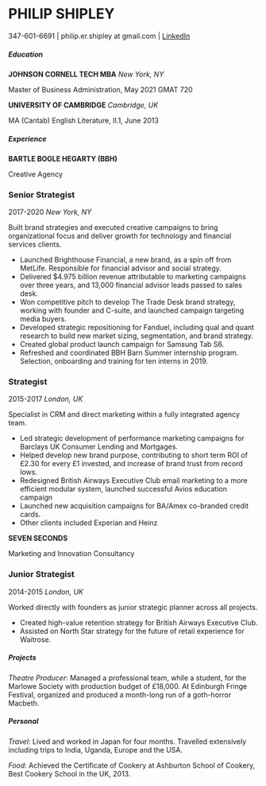 # PHILIP SHIPLEY

347-601-6691 | philip.er.shipley at gmail.com | [LinkedIn](https://www.linkedin.com/in/philip-shipley-40a99395/)


##### Education

**JOHNSON CORNELL TECH MBA**
_New York, NY_

Master of Business Administration, May 2021	
GMAT 720	
		
**UNIVERSITY OF CAMBRIDGE**
_Cambridge, UK_

MA (Cantab) English Literature, II.1, June 2013	



##### Experience

**BARTLE BOGLE HEGARTY (BBH)**

Creative Agency

### Senior Strategist 

2017-2020
_New York, NY_ 

Built brand strategies and executed creative campaigns to bring organizational focus and deliver growth for technology and financial services clients. 	
- Launched Brighthouse Financial, a new brand, as a spin off from MetLife. Responsible for financial advisor and social strategy. 
- Delivered $4.975 billion revenue attributable to marketing campaigns over three years, and 13,000 financial advisor leads passed to sales desk. 
- Won competitive pitch to develop The Trade Desk brand strategy, working with founder and C-suite, and launched campaign targeting media buyers.
- Developed strategic repositioning for Fanduel, including qual and quant research to build new market sizing, segmentation, and brand strategy.	
- Created global product launch campaign for Samsung Tab S6.	
- Refreshed and coordinated BBH Barn Summer internship program. Selection, onboarding and training for ten interns in 2019.	
	
### Strategist

2015-2017
_London, UK_

Specialist in CRM and direct marketing within a fully integrated agency team. 
- Led strategic development of performance marketing campaigns for Barclays UK Consumer Lending and Mortgages. 
- Helped develop new brand purpose, contributing to short term ROI of £2.30 for every £1 invested, and increase of brand trust from record lows. 
- Redesigned British Airways Executive Club email marketing to a more efficient modular system, launched successful Avios education campaign
- Launched new acquisition campaigns for BA/Amex co-branded credit cards. 	
- Other clients included Experian and Heinz	

**SEVEN SECONDS**

Marketing and Innovation Consultancy

### Junior Strategist
2014-2015
_London, UK_

Worked directly with founders as junior strategic planner across all projects.
- Created high-value retention strategy for British Airways Executive Club.
- Assisted on North Star strategy for the future of retail experience for Waitrose.	



##### Projects

_Theatre Producer_: Managed a professional team, while a student, for the Marlowe Society with production budget of £18,000. At Edinburgh Fringe Festival, organized and produced a month-long run of a goth-horror Macbeth. 	


##### Personal

_Travel_: Lived and worked in Japan for four months. Travelled extensively including trips to India, Uganda, Europe and the USA.
	
_Food_: Achieved the Certificate of Cookery at Ashburton School of Cookery, Best Cookery School in the UK, 2013.
